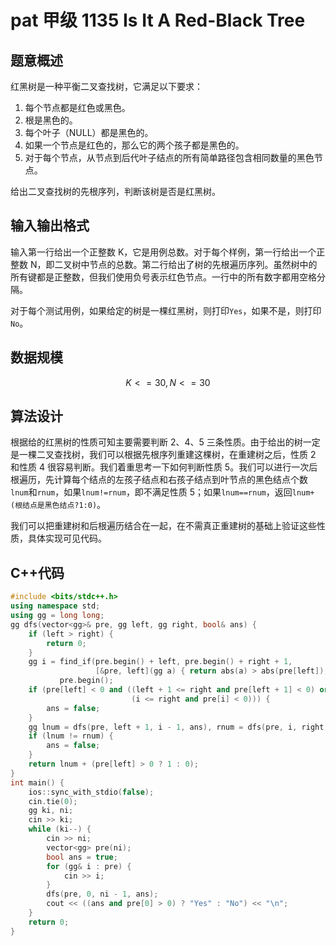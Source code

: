 # pat 甲级 1135 Is It A Red-Black Tree

## 题意概述

红黑树是一种平衡二叉查找树，它满足以下要求：

1. 每个节点都是红色或黑色。
2. 根是黑色的。
3. 每个叶子（NULL）都是黑色的。
4. 如果一个节点是红色的，那么它的两个孩子都是黑色的。
5. 对于每个节点，从节点到后代叶子结点的所有简单路径包含相同数量的黑色节点。

给出二叉查找树的先根序列，判断该树是否是红黑树。

## 输入输出格式

输入第一行给出一个正整数 K，它是用例总数。对于每个样例，第一行给出一个正整数 N，即二叉树中节点的总数。第二行给出了树的先根遍历序列。虽然树中的所有键都是正整数，但我们使用负号表示红色节点。一行中的所有数字都用空格分隔。

对于每个测试用例，如果给定的树是一棵红黑树，则打印`Yes`，如果不是，则打印`No`。

## 数据规模

$$K<=30,N<=30$$

## 算法设计

根据给的红黑树的性质可知主要需要判断 2、4、5 三条性质。由于给出的树一定是一棵二叉查找树，我们可以根据先根序列重建这棵树，在重建树之后，性质 2 和性质 4 很容易判断。我们着重思考一下如何判断性质 5。我们可以进行一次后根遍历，先计算每个结点的左孩子结点和右孩子结点到叶节点的黑色结点个数`lnum`和`rnum`，如果`lnum!=rnum`，即不满足性质 5；如果`lnum==rnum`，返回`lnum+(根结点是黑色结点?1:0)`。

我们可以把重建树和后根遍历结合在一起，在不需真正重建树的基础上验证这些性质，具体实现可见代码。

## C++代码

```cpp
#include <bits/stdc++.h>
using namespace std;
using gg = long long;
gg dfs(vector<gg>& pre, gg left, gg right, bool& ans) {
    if (left > right) {
        return 0;
    }
    gg i = find_if(pre.begin() + left, pre.begin() + right + 1,
                   [&pre, left](gg a) { return abs(a) > abs(pre[left]); }) -
           pre.begin();
    if (pre[left] < 0 and ((left + 1 <= right and pre[left + 1] < 0) or
                           (i <= right and pre[i] < 0))) {
        ans = false;
    }
    gg lnum = dfs(pre, left + 1, i - 1, ans), rnum = dfs(pre, i, right, ans);
    if (lnum != rnum) {
        ans = false;
    }
    return lnum + (pre[left] > 0 ? 1 : 0);
}
int main() {
    ios::sync_with_stdio(false);
    cin.tie(0);
    gg ki, ni;
    cin >> ki;
    while (ki--) {
        cin >> ni;
        vector<gg> pre(ni);
        bool ans = true;
        for (gg& i : pre) {
            cin >> i;
        }
        dfs(pre, 0, ni - 1, ans);
        cout << ((ans and pre[0] > 0) ? "Yes" : "No") << "\n";
    }
    return 0;
}
```
